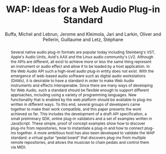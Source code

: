 --- 
title: "WAP: Ideas for a Web Audio Plug-in Standard" 
abstract: "Several native audio plug-in formats are popular today including Steinberg's VST, Apple's Audio Units, Avid's AAX and the Linux audio community's LV2. Although the APIs are different, all exist to achieve more or less the same thing represent an instrument or audio effect and allow it to be loaded by a host application. In the Web Audio API such a high-level audio plug-in entity does not exist. With the emergence of web-based audio software such as digital audio workstations (DAWs), it is desirable to have a standard in order to make Web Audio instruments and effects interoperable. Since there are many ways of developing for Web Audio, such a standard should be flexible enough to support different approaches, including using a variety of programming languages. New functionality that is enabled by the web platform should be available to plug-ins written in different ways. To this end, several groups of developers came together to make their work compatible, and this paper presents the work achieved so far. This includes the development of a draft API specification, a small preliminary SDK, online plug-in validators and a set of examples written in JavaScript. These simple, proof of concept examples show how to discover plug-ins from repositories, how to instantiate a plug-in and how to connect plug-ins together. A more ambitious host has also been developed to validate the WAP standard: a virtual guitar “pedal board” that discovers plug-ins from multiple remote repositories, and allows the musician to chain pedals and control them via MIDI." 
address: "Berlin" 
author: "Buffa, Michel and Lebrun, Jerome and Kleimola, Jari and Larkin, Oliver and Pellerin, Guillaume and Letz, Stéphane"
webAuthor: "Michel Buffa, Jerome Lebrun, Jari Kleimola, Oliver Larkin, Guillaume Pellerin, Stéphane Letz" 
booktitle: "Proceedings of the International Web Audio Conference" 
editor: "Monschke, Jan and Guttandin, Christoph and Schnell, Norbert and Jenkinson, Thomas and Schaedler, Jack" 
month: "September"
pages: "" 
publisher: "TU Berlin" 
series: "WAC '18"
track: "Paper"  
year: "2018" 
id: "2018_22" 
tags: year2018
media: https://www.youtube.com/watch?v=5D5aQozfxvI 
pdflink: /_data/papers/pdf/2018/2018_22.pdf
ISSN: 2663-5844
---